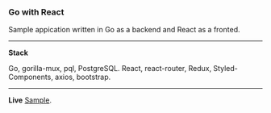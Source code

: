 ### Go with React

Sample appication written in Go as a backend and React as a fronted.

---

**Stack**

Go, gorilla-mux, pql, PostgreSQL.
React, react-router, Redux, Styled-Components, axios, bootstrap.

---

**Live**
[Sample](https://cocky-sammet-ac0b1a.netlify.app/).
